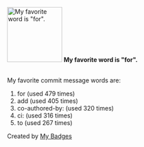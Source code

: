 <img src="https://my-badges.github.io/my-badges/favorite-word.png" alt="My favorite word is &quot;for&quot;." title="My favorite word is &quot;for&quot;." width="128">
<strong>My favorite word is &quot;for&quot;.</strong>
<br><br>

My favorite commit message words are:

1. for (used 479 times)
2. add (used 405 times)
3. co-authored-by: (used 320 times)
4. ci: (used 316 times)
5. to (used 267 times)


Created by <a href="https://github.com/my-badges/my-badges">My Badges</a>